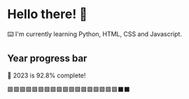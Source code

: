 # Hello there! 👋

⌨️ I'm currently learning Python, HTML, CSS and Javascript.

## Year progress bar

📅 2023 is 92.8% complete!

🟩🟩🟩🟩🟩🟩🟩🟩🟩🟩🟩🟩🟩🟩🟩🟩🟩🟩⬛⬛